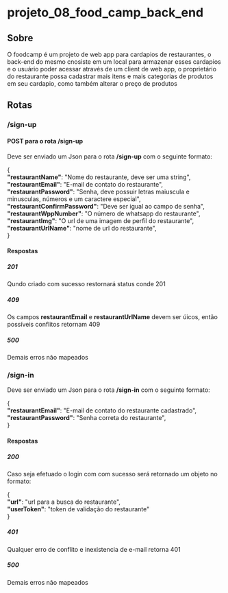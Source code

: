 # projeto_08_food_camp_back_end

## Sobre

O foodcamp é um projeto de web app para cardapios de restaurantes, o back-end do mesmo cnosiste em um local para armazenar esses cardapios e o usuário poder acessar através de um client de web app, o proprietário do restaurante possa cadastrar mais itens e mais categorias de produtos em seu cardapio, como também alterar o preço de produtos

## Rotas

### /sign-up

#### POST para o rota <strong>/sign-up</strong>

Deve ser enviado um Json para o rota <strong>/sign-up</strong> com o seguinte formato:

{
<br><strong>"restaurantName"</strong>: "Nome do restaurante, deve ser uma string",
<br><strong>"restaurantEmail"</strong>: "E-mail de contato do restaurante",
<br><strong>"restaurantPassword"</strong>: "Senha, deve possuir letras maiuscula e minusculas, números e um caractere especial",
<br><strong>"restaurantConfirmPassword"</strong>: "Deve ser igual ao campo de senha",
<br><strong>"restaurantWppNumber"</strong>: "O número de whatsapp do restaurante",
<br><strong>"restaurantImg"</strong>: "O url de uma imagem de perfil do restaurante",
<br><strong>"restaurantUrlName"</strong>: "nome de url do restaurante",
<br>
}

#### Respostas

##### 201

Qundo criado com sucesso restornará status conde 201

##### 409

Os campos <strong>restaurantEmail</strong> e <strong>restaurantUrlName</strong> devem ser úicos, então possíveis conflitos retornam 409

##### 500

Demais erros não mapeados

### /sign-in

Deve ser enviado um Json para o rota <strong>/sign-in</strong> com o seguinte formato:

{
<br><strong>"restaurantEmail"</strong>: "E-mail de contato do restaurante cadastrado",
<br><strong>"restaurantPassword"</strong>: "Senha correta do restaurante",
<br>
}

#### Respostas

##### 200

Caso seja efetuado o login com com sucesso será retornado um objeto no formato:

{
<br><strong>"url"</strong>: "url para a busca do restaurante",
<br><strong>"userToken"</strong>: "token de validação do restaurante"
<br>
}

##### 401

Qualquer erro de conflito e inexistencia de e-mail retorna 401

##### 500

Demais erros não mapeados
